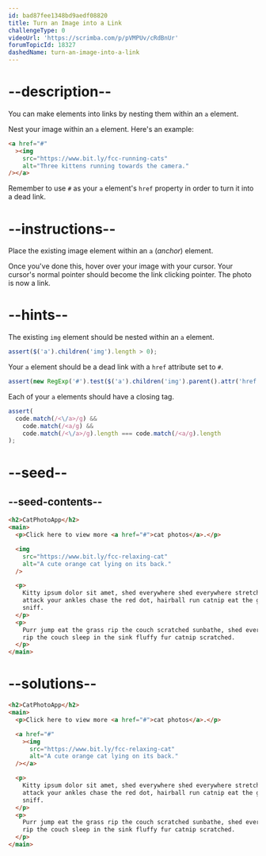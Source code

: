 ```yaml
---
id: bad87fee1348bd9aedf08820
title: Turn an Image into a Link
challengeType: 0
videoUrl: 'https://scrimba.com/p/pVMPUv/cRdBnUr'
forumTopicId: 18327
dashedName: turn-an-image-into-a-link
---
```


# --description--

You can make elements into links by nesting them within an `a` element.

Nest your image within an `a` element. Here's an example:

```html
<a href="#"
  ><img
    src="https://www.bit.ly/fcc-running-cats"
    alt="Three kittens running towards the camera."
/></a>
```

Remember to use `#` as your `a` element's `href` property in order to turn it into a dead link.

# --instructions--

Place the existing image element within an `a` (_anchor_) element.

Once you've done this, hover over your image with your cursor. Your cursor's normal pointer should become the link clicking pointer. The photo is now a link.

# --hints--

The existing `img` element should be nested within an `a` element.

```js
assert($('a').children('img').length > 0);
```

Your `a` element should be a dead link with a `href` attribute set to `#`.

```js
assert(new RegExp('#').test($('a').children('img').parent().attr('href')));
```

Each of your `a` elements should have a closing tag.

```js
assert(
  code.match(/<\/a>/g) &&
    code.match(/<a/g) &&
    code.match(/<\/a>/g).length === code.match(/<a/g).length
);
```

# --seed--

## --seed-contents--

```html
<h2>CatPhotoApp</h2>
<main>
  <p>Click here to view more <a href="#">cat photos</a>.</p>

  <img
    src="https://www.bit.ly/fcc-relaxing-cat"
    alt="A cute orange cat lying on its back."
  />

  <p>
    Kitty ipsum dolor sit amet, shed everywhere shed everywhere stretching
    attack your ankles chase the red dot, hairball run catnip eat the grass
    sniff.
  </p>
  <p>
    Purr jump eat the grass rip the couch scratched sunbathe, shed everywhere
    rip the couch sleep in the sink fluffy fur catnip scratched.
  </p>
</main>
```

# --solutions--

```html
<h2>CatPhotoApp</h2>
<main>
  <p>Click here to view more <a href="#">cat photos</a>.</p>

  <a href="#"
    ><img
      src="https://www.bit.ly/fcc-relaxing-cat"
      alt="A cute orange cat lying on its back."
  /></a>

  <p>
    Kitty ipsum dolor sit amet, shed everywhere shed everywhere stretching
    attack your ankles chase the red dot, hairball run catnip eat the grass
    sniff.
  </p>
  <p>
    Purr jump eat the grass rip the couch scratched sunbathe, shed everywhere
    rip the couch sleep in the sink fluffy fur catnip scratched.
  </p>
</main>
```
